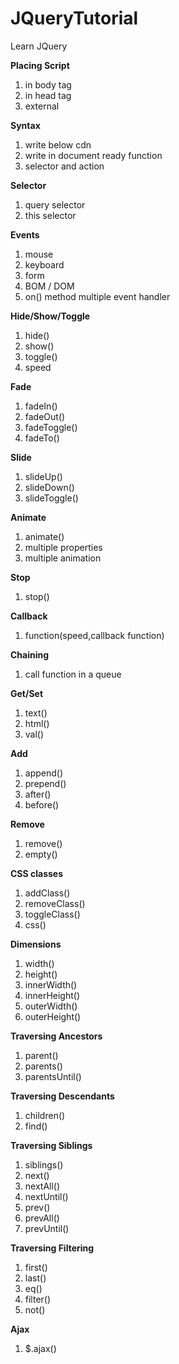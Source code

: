 # JQueryTutorial
Learn JQuery

**Placing Script**
1. in body tag
2. in head tag
3. external

**Syntax**
1. write below cdn
2. write in document ready function
3. selector and action

**Selector**
1. query selector
2. this selector

**Events**
1. mouse
2. keyboard
3. form
4. BOM / DOM
5. on() method multiple event handler

**Hide/Show/Toggle**
1. hide()
2. show()
3. toggle()
4. speed

**Fade**
1. fadeIn()
2. fadeOut()
3. fadeToggle()
4. fadeTo()

**Slide**
1. slideUp()
2. slideDown()
3. slideToggle()

**Animate**
1. animate()
2. multiple properties
3. multiple animation

**Stop**
1. stop()

**Callback**
1. function(speed,callback function)

**Chaining**
1. call function in a queue

**Get/Set**
1. text()
2. html()
3. val()

**Add**
1. append()
2. prepend()
3. after() 
4. before()

**Remove**
1. remove()
2. empty()

**CSS classes**
1. addClass()
2. removeClass()
3. toggleClass()
4. css()

**Dimensions**
1. width()
2. height()
3. innerWidth()
4. innerHeight()
5. outerWidth()
6. outerHeight()

**Traversing Ancestors**
1. parent()
2. parents()
3. parentsUntil()

**Traversing Descendants**
1. children()
2. find()

**Traversing Siblings**
1. siblings()
2. next()
3. nextAll()
4. nextUntil()
5. prev()
6. prevAll()
7. prevUntil()

**Traversing Filtering**
1. first()
2. last()
3. eq()
4. filter()
5. not()

**Ajax**
1. $.ajax()